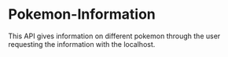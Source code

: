 # Pokemon-Information
This API gives information on different pokemon through the user requesting the information with the localhost.
